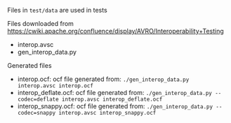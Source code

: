 Files in `test/data` are used in tests

Files downloaded from https://cwiki.apache.org/confluence/display/AVRO/Interoperability+Testing

- interop.avsc
- gen_interop_data.py

Generated files

- interop.ocf: ocf file generated from: `./gen_interop_data.py interop.avsc interop.ocf`
- interop_deflate.ocf: ocf file generated from: `./gen_interop_data.py --codec=deflate interop.avsc interop_deflate.ocf`
- interop_snappy.ocf: ocf file generated from: `./gen_interop_data.py --codec=snappy interop.avsc interop_snappy.ocf`
